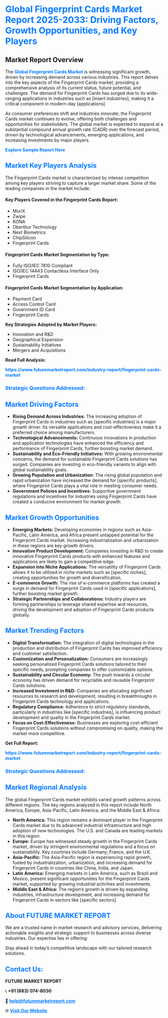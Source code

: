 <h1 style="color: #007BFF;">Global Fingerprint Cards Market Report 2025-2033: Driving Factors, Growth Opportunities, and Key Players</h1>

<section id="overview">
<h2>Market Report Overview</h2>
<p>The <a href="https://www.futuremarketreport.com/industry-report/fingerprint-cards-market" style="color: #007BFF; text-decoration: none;"><strong>Global Fingerprint Cards Market</strong></a> is witnessing significant growth, driven by increasing demand across various industries. This report delves into the key aspects of the Fingerprint Cards market, providing a comprehensive analysis of its current status, future potential, and challenges. The demand for Fingerprint Cards has surged due to its wide-ranging applications in industries such as [insert industries], making it a critical component in modern-day [applications].</p>
<p>As consumer preferences shift and industries innovate, the Fingerprint Cards market continues to evolve, offering both challenges and opportunities for stakeholders. The global market is expected to expand at a substantial compound annual growth rate (CAGR) over the forecast period, driven by technological advancements, emerging applications, and increasing investments by major players.</p>
</section>

<section id="overview">
<p><a href="https://www.futuremarketreport.com/request-sample/reportId=110372" style="color: #007BFF; text-decoration: none;"><strong>Explore Sample Report Here</strong></a></p>
</section>

<section id="key-players">
<h2 style="color: #007BFF;">Market Key Players Analysis</h2>
<p>The Fingerprint Cards market is characterized by intense competition among key players striving to capture a larger market share. Some of the leading companies in the market include:</p>
<h4>Key Players Covered in the Fingerprint Cards Report:</h4>
<ul><li>MoriX</li><li>Zwipe</li><li>KONA</li><li>Oberthur Technology</li><li>Next Biometrics</li><li>ChipSilicon</li><li>Fingerprint Cards</li></ul>
<h4>Fingerprint Cards Market Segmentation by Type:</h4>
<ul><li>Fully ISO/IEC 7810 Compliant</li><li>ISO/IEC 14443 Contactless Interface Only</li><li>Fingerprint Cards</li></ul>

<h4>Fingerprint Cards Market Segmentation by Application:</h4>
<ul><li>Payment Card</li><li>Access Control Card</li><li>Government ID Card</li><li>Fingerprint Cards</li></ul>
<p><strong>Key Strategies Adopted by Market Players:</strong></p>
<ul>
<li>Innovation and R&D</li>
<li>Geographical Expansion</li>
<li>Sustainability Initiatives</li>
<li>Mergers and Acquisitions</li>
</ul>
</section>

<section>
<p><strong>Read Full Analysis: </strong></p><a href="https://www.futuremarketreport.com/industry-report/fingerprint-cards-market" style="color: #007BFF; text-decoration: none;"><strong>https://www.futuremarketreport.com/industry-report/fingerprint-cards-market</strong></a>
<h3 style="color: #007BFF;">Strategic Questions Addressed:</h3>
</section>

<section id="driving-factors">
<h2 style="color: #007BFF;">Market Driving Factors</h2>
<ul>
<li><strong>Rising Demand Across Industries:</strong> The increasing adoption of Fingerprint Cards in industries such as [specific industries] is a major growth driver. Its versatile applications and cost-effectiveness make it a preferred choice among manufacturers.</li>
<li><strong>Technological Advancements:</strong> Continuous innovations in production and application technologies have enhanced the efficiency and performance of Fingerprint Cards, further boosting market demand.</li>
<li><strong>Sustainability and Eco-Friendly Initiatives:</strong> With growing environmental concerns, the demand for sustainable Fingerprint Cards solutions has surged. Companies are investing in eco-friendly variants to align with global sustainability goals.</li>
<li><strong>Growing Population and Urbanization:</strong> The rising global population and rapid urbanization have increased the demand for [specific products], where Fingerprint Cards plays a vital role in meeting consumer needs.</li>
<li><strong>Government Policies and Incentives:</strong> Supportive government regulations and incentives for industries using Fingerprint Cards have created a conducive environment for market growth.</li>
</ul>
</section>

<section id="growth-opportunities">
<h2 style="color: #007BFF;">Market Growth Opportunities</h2>
<ul>
<li><strong>Emerging Markets:</strong> Developing economies in regions such as Asia-Pacific, Latin America, and Africa present untapped potential for the Fingerprint Cards market. Increasing industrialization and urbanization in these regions are key growth drivers.</li>
<li><strong>Innovative Product Development:</strong> Companies investing in R&D to create innovative Fingerprint Cards products with enhanced features and applications are likely to gain a competitive edge.</li>
<li><strong>Expansion into Niche Applications:</strong> The versatility of Fingerprint Cards allows it to be utilized in niche markets such as [specific niches], creating opportunities for growth and diversification.</li>
<li><strong>E-commerce Growth:</strong> The rise of e-commerce platforms has created a surge in demand for Fingerprint Cards used in [specific applications], further boosting market growth.</li>
<li><strong>Strategic Partnerships and Collaborations:</strong> Industry players are forming partnerships to leverage shared expertise and resources, driving the development and adoption of Fingerprint Cards products globally.</li>
</ul>
</section>

<section id="trending-factors">
<h2 style="color: #007BFF;">Market Trending Factors</h2>
<ul>
<li><strong>Digital Transformation:</strong> The integration of digital technologies in the production and distribution of Fingerprint Cards has improved efficiency and customer satisfaction.</li>
<li><strong>Customization and Personalization:</strong> Consumers are increasingly seeking personalized Fingerprint Cards solutions tailored to their specific needs, prompting companies to offer customizable options.</li>
<li><strong>Sustainability and Circular Economy:</strong> The push towards a circular economy has driven demand for recyclable and reusable Fingerprint Cards solutions.</li>
<li><strong>Increased Investment in R&D:</strong> Companies are allocating significant resources to research and development, resulting in breakthroughs in Fingerprint Cards technology and applications.</li>
<li><strong>Regulatory Compliance:</strong> Adherence to strict regulatory standards, particularly in industries like [specific industries], is influencing product development and quality in the Fingerprint Cards market.</li>
<li><strong>Focus on Cost-Effectiveness:</strong> Businesses are exploring cost-efficient Fingerprint Cards solutions without compromising on quality, making the market more competitive.</li>
</ul>
</section>

<section>
<p><strong>Get Full Report: </strong></p><a href="https://www.futuremarketreport.com/industry-report/fingerprint-cards-market" style="color: #007BFF; text-decoration: none;"><strong>https://www.futuremarketreport.com/industry-report/fingerprint-cards-market</strong></a>
<h3 style="color: #007BFF;">Strategic Questions Addressed:</h3>
</section>


<section id="regional-analysis">
<h2 style="color: #007BFF;">Market Regional Analysis</h2>
<p>The global Fingerprint Cards market exhibits varied growth patterns across different regions. The key regions analyzed in this report include North America, Europe, Asia-Pacific, Latin America, and the Middle East & Africa:</p>
<ul>
<li><strong>North America:</strong> This region remains a dominant player in the Fingerprint Cards market due to its advanced industrial infrastructure and high adoption of new technologies. The U.S. and Canada are leading markets in this region.</li>
<li><strong>Europe:</strong> Europe has witnessed steady growth in the Fingerprint Cards market, driven by stringent environmental regulations and a focus on sustainability. Key countries include Germany, France, and the U.K.</li>
<li><strong>Asia-Pacific:</strong> The Asia-Pacific region is experiencing rapid growth, fueled by industrialization, urbanization, and increasing demand for Fingerprint Cards in countries like China, India, and Japan.</li>
<li><strong>Latin America:</strong> Emerging markets in Latin America, such as Brazil and Mexico, present significant opportunities for the Fingerprint Cards market, supported by growing industrial activities and investments.</li>
<li><strong>Middle East & Africa:</strong> The region’s growth is driven by expanding industries, infrastructure development, and increasing demand for Fingerprint Cards in sectors like [specific sectors].</li>
</ul>
</section>

<footer>
<h2 style="color: #007BFF;">About FUTURE MARKET REPORT</h2>
<p>We are a trusted name in market research and advisory services, delivering actionable insights and strategic support to businesses across diverse industries. Our expertise lies in offering:</p>

<p>Stay ahead in today’s competitive landscape with our tailored research solutions.</p>

<h2 style="color: #007BFF;">Contact Us:</h2>
<p><strong>FUTURE MARKET REPORT</strong></p>
<p>📞 <strong>+91 (883) 074-8030</strong></p>
<p>📧 <strong><a href="mailto:help@futuremarketreport.com" style="color: #007BFF;">help@futuremarketreport.com</a></strong></p>
<p>🌐 <strong><a href="https://www.futuremarketreport.com/" style="color: #007BFF;">Visit Our Website</a></strong></p>
</footer>